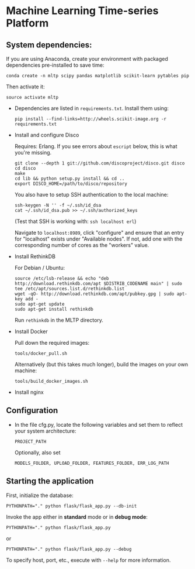 # Machine Learning Time-series Platform


## System dependencies:

   If you are using Anaconda, create your environment with packaged
   dependencies pre-installed to save time:

   ``conda create -n mltp scipy pandas matplotlib scikit-learn pytables pip``

   Then activate it:

   ``source activate mltp``

   * Dependencies are listed in ``requirements.txt``.  Install them using:

     ``pip install --find-links=http://wheels.scikit-image.org -r requirements.txt``

   * Install and configure Disco

     Requires: Erlang. If you see errors about `escript` below,
     this is what you're missing.

     ```
     git clone --depth 1 git://github.com/discoproject/disco.git disco
     cd disco
     make
     cd lib && python setup.py install && cd ..
     export DISCO_HOME=/path/to/disco/repository
     ```

     You also have to setup SSH authentication to the local machine:

     ```
     ssh-keygen -N '' -f ~/.ssh/id_dsa
     cat ~/.ssh/id_dsa.pub >> ~/.ssh/authorized_keys
     ```

     (Test that SSH is working with: ``ssh localhost erl``)

     Navigate to ``localhost:8989``, click "configure" and ensure that
     an entry for "localhost" exists under "Available nodes".  If not,
     add one with the corresponding number of cores as the "workers" value.

   * Install RethinkDB

     For Debian / Ubuntu:

     ```
     source /etc/lsb-release && echo "deb http://download.rethinkdb.com/apt $DISTRIB_CODENAME main" | sudo tee /etc/apt/sources.list.d/rethinkdb.list
     wget -qO- http://download.rethinkdb.com/apt/pubkey.gpg | sudo apt-key add -
     sudo apt-get update
     sudo apt-get install rethinkdb
     ```

     Run ``rethinkdb`` in the MLTP directory.

   * Install Docker

     Pull down the required images:

     ``tools/docker_pull.sh``

     Alternatively (but this takes much longer), build the images on your own
     machine:

     ``tools/build_docker_images.sh``

   * Install nginx


## Configuration

   * In the file cfg.py, locate the following variables and set them
     to reflect your system architecture:

     ``PROJECT_PATH``

     Optionally, also set

     ``MODELS_FOLDER, UPLOAD_FOLDER, FEATURES_FOLDER, ERR_LOG_PATH``


## Starting the application

   First, initialize the database:

   ``PYTHONPATH="." python flask/flask_app.py --db-init``

   Invoke the app either in **standard** mode or in **debug mode**:

   ``PYTHONPATH="." python flask/flask_app.py``

   or

   ``PYTHONPATH="." python flask/flask_app.py --debug``

   To specify host, port, etc., execute with ``--help`` for more information.
